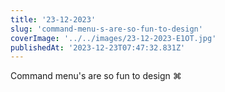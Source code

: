 ```yaml
---
title: '23-12-2023'
slug: 'command-menu-s-are-so-fun-to-design'
coverImage: '../../images/23-12-2023-E1OT.jpg'
publishedAt: '2023-12-23T07:47:32.831Z'
---
```


Command menu's are so fun to design ⌘